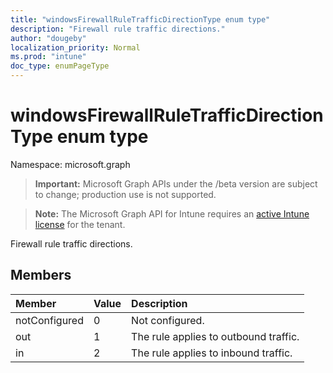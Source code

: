 ```yaml
---
title: "windowsFirewallRuleTrafficDirectionType enum type"
description: "Firewall rule traffic directions."
author: "dougeby"
localization_priority: Normal
ms.prod: "intune"
doc_type: enumPageType
---
```


# windowsFirewallRuleTrafficDirectionType enum type

Namespace: microsoft.graph

> **Important:** Microsoft Graph APIs under the /beta version are subject to change; production use is not supported.

> **Note:** The Microsoft Graph API for Intune requires an [active Intune license](https://go.microsoft.com/fwlink/?linkid=839381) for the tenant.

Firewall rule traffic directions.

## Members
|Member|Value|Description|
|:---|:---|:---|
|notConfigured|0|Not configured.|
|out|1|The rule applies to outbound traffic.|
|in|2|The rule applies to inbound traffic.|




